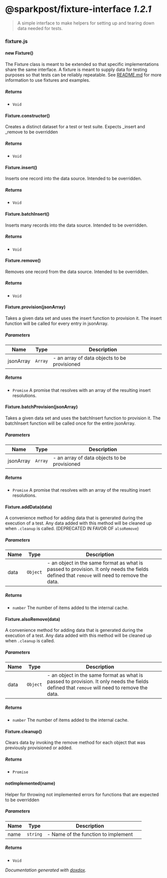 # @sparkpost/fixture-interface *1.2.1*

> A simple interface to make helpers for setting up and tearing down data needed for tests.


### fixture.js


#### new Fixture() 

The Fixture class is meant to be extended so that specific implementations share the same interface.  A
fixture is meant to supply data for testing purposes so that tests can be reliably repeatable.  See
[README.md](/README.md) for more information to use fixtures and examples.






##### Returns


- `Void`



#### Fixture.constructor() 

Creates a distinct dataset for a test or test suite. Expects _insert and _remove to be overridden






##### Returns


- `Void`



#### Fixture.insert() 

Inserts one record into the data source. Intended to be overridden.






##### Returns


- `Void`



#### Fixture.batchInsert() 

Inserts many records into the data source. Intended to be overridden.






##### Returns


- `Void`



#### Fixture.remove() 

Removes one record from the data source. Intended to be overridden.






##### Returns


- `Void`



#### Fixture.provision(jsonArray) 

Takes a given data set and uses the insert function to provision it.
The insert function will be called for every entry in jsonArray.




##### Parameters

| Name | Type | Description |  |
| ---- | ---- | ----------- | -------- |
| jsonArray | `Array`  | - an array of data objects to be provisioned | &nbsp; |




##### Returns


- `Promise`  A promise that resolves with an array of the resulting insert resolutions.



#### Fixture.batchProvision(jsonArray) 

Takes a given data set and uses the batchInsert function to provision it.
The batchInsert function will be called once for the entire jsonArray.




##### Parameters

| Name | Type | Description |  |
| ---- | ---- | ----------- | -------- |
| jsonArray | `Array`  | - an array of data objects to be provisioned | &nbsp; |




##### Returns


- `Promise`  A promise that resolves with an array of the resulting insert resolutions.



#### Fixture.addData(data) 

A convenience method for adding data that is generated during the execution of a test. Any data added with this
method will be cleaned up when `.cleanup` is called. (DEPRECATED IN FAVOR OF `alsoRemove`)




##### Parameters

| Name | Type | Description |  |
| ---- | ---- | ----------- | -------- |
| data | `Object`  | - an object in the same format as what is passed to provision. It only needs the fields defined that `remove` will need to remove the data. | &nbsp; |




##### Returns


- `number`  The number of items added to the internal cache.



#### Fixture.alsoRemove(data) 

A convenience method for adding data that is generated during the execution of a test. Any data added with this
method will be cleaned up when `.cleanup` is called.




##### Parameters

| Name | Type | Description |  |
| ---- | ---- | ----------- | -------- |
| data | `Object`  | - an object in the same format as what is passed to provision. It only needs the fields defined that `remove` will need to remove the data. | &nbsp; |




##### Returns


- `number`  The number of items added to the internal cache.



#### Fixture.cleanup() 

Clears data by invoking the remove method for each object that was previously provisioned or added.






##### Returns


- `Promise`  



#### notImplemented(name) 

Helper for throwing not implemented errors for functions that are expected to be overridden




##### Parameters

| Name | Type | Description |  |
| ---- | ---- | ----------- | -------- |
| name | `string`  | - Name of the function to implement | &nbsp; |




##### Returns


- `Void`




*Documentation generated with [doxdox](https://github.com/neogeek/doxdox).*
